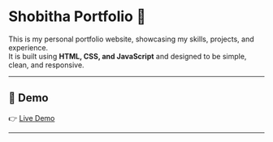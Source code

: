 # Shobitha Portfolio 🌸

This is my personal portfolio website, showcasing my skills, projects, and experience.  
It is built using **HTML, CSS, and JavaScript** and designed to be simple, clean, and responsive.

---

## 🚀 Demo
👉 [Live Demo](https://elegant-cannoli-d88e62.netlify.app/)  



---

